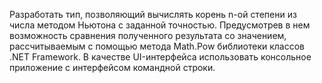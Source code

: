 Разработать тип, позволяющий вычислять корень n-ой степени из числа методом Ньютона с заданной точностью.
Предусмотрев в нем возможность сравнения полученного результата со значением, 
рассчитываемым с помощью метода Math.Pow библиотеки классов .NET Framework. 
В качестве UI-интерфейса использовать консольное приложение с интерфейсом командной строки.